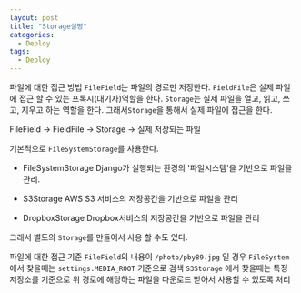```yaml
---
layout: post
title: "Storage설명"
categories:
  - Deploy
tags:
  - Deploy
---
```


파일에 대한 접근 방법
`FileField`는 파일의 경로만 저장한다.
`FieldFile`은 실제 파일에 접근 할 수 있는 프록시(대기자)역할을 한다.
`Storage`는 실제 파일을 열고, 읽고, 쓰고, 지우고 하는 역할을 한다.
그래서`Storage`을 통해서 실제 파일에 접근을 한다.

FileField -> FieldFile -> Storage -> 실제 저장되는 파일

기본적으로 `FileSystemStorage`를 사용한다.

* FileSystemStorage
    Django가 실행되는 환경의 '파일시스템'을 기반으로 파일을 관리. 

* S3Storage
    AWS S3 서비스의 저장공간을 기반으로 파일을 관리

* DropboxStorage
    Dropbox서비스의 저장공간을 기반으로 파일을 관리
    
그래서 별도의 `Storage`를 만들어서 사용 할 수도 있다.

파일에 대한 접근 기준
`FileField`의 내용이 `/photo/pby89.jpg` 일 경우
`FileSystem` 에서 찾을때는 `settings.MEDIA_ROOT` 기준으로 검색
`S3Storage` 에서 찾을때는 특정 저장소를 기준으로 위 경로에 해당하는 파일을 다운로드 받아서 사용할 수 있도록 처리
